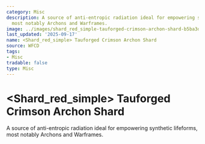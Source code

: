 ```yaml
---
category: Misc
description: A source of anti-entropic radiation ideal for empowering synthetic lifeforms,
  most notably Archons and Warframes.
image: ../images/shard_red_simple-tauforged-crimson-archon-shard-b5ba3d53aa.png
last_updated: '2025-09-17'
name: <Shard_red_simple> Tauforged Crimson Archon Shard
source: WFCD
tags:
- Misc
tradable: false
type: Misc
---
```


# <Shard_red_simple> Tauforged Crimson Archon Shard

A source of anti-entropic radiation ideal for empowering synthetic lifeforms, most notably Archons and Warframes.

